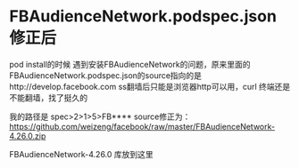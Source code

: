 # FBAudienceNetwork.podspec.json 修正后
pod install的时候 遇到安装FBAudienceNetwork的问题，原来里面的
FBAudienceNetwork.podspec.json的source指向的是http://develop.facebook.com
ss翻墙后只能是浏览器http可以用，curl 终端还是不能翻墙，找了挺久的

我的路径是 spec>2>1>5>FB**** 
source修正为：https://github.com/weizeng/facebook/raw/master/FBAudienceNetwork-4.26.0.zip

FBAudienceNetwork-4.26.0 库放到这里

